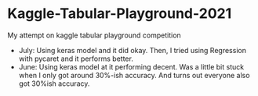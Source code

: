 # Kaggle-Tabular-Playground-2021
My attempt on kaggle tabular playground competition

* July: Using keras model and it did okay. Then, I tried using Regression with pycaret and it performs better.
* June: Using keras model at it performing decent. Was a little bit stuck when I only got around 30%-ish accuracy. And turns out everyone also got 30%ish accuracy.
